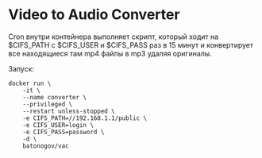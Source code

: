 # Video to Audio Converter

Cron внутри контейнера выполняет скрипт, который ходит на $CIFS_PATH с $CIFS_USER и $CIFS_PASS раз в 15 минут и конвертирует все находящиеся там mp4 файлы в mp3 удаляя оригиналы. 

Запуск:
```
docker run \
    -it \
    --name converter \
    --privileged \
    --restart unless-stopped \
    -e CIFS_PATH=//192.168.1.1/public \
    -e CIFS_USER=login \
    -e CIFS_PASS=password \
    -d \
    batonogov/vac
```
